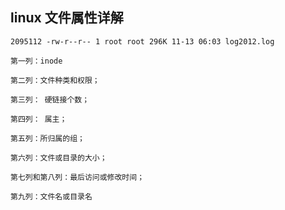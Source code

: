 ## linux 文件属性详解

```shell
2095112 -rw-r--r-- 1 root root 296K 11-13 06:03 log2012.log

第一列：inode

第二列：文件种类和权限；

第三列： 硬链接个数；

第四列： 属主；

第五列：所归属的组；

第六列：文件或目录的大小；

第七列和第八列：最后访问或修改时间；

第九列：文件名或目录名
```
